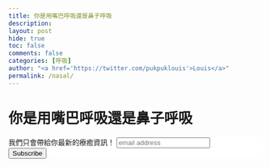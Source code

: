 ```yaml
---
title: 你是用嘴巴呼吸還是鼻子呼吸
description: 
layout: post
hide: true
toc: false
comments: false
categories: [呼吸] 
author: "<a href='https://twitter.com/pukpuklouis'>Louis</a>"
permalink: /nasal/
---
```


# 你是用嘴巴呼吸還是鼻子呼吸

<!-- Begin Mailchimp Signup Form -->
<link href="//cdn-images.mailchimp.com/embedcode/horizontal-slim-10_7.css" rel="stylesheet" type="text/css">
<style type="text/css">
	#mc_embed_signup{background:#fff; clear:left; font:14px Helvetica,Arial,sans-serif; width:100%;}
	/* Add your own Mailchimp form style overrides in your site stylesheet or in this style block.
	   We recommend moving this block and the preceding CSS link to the HEAD of your HTML file. */
</style>
<div id="mc_embed_signup">
<form action="https://green-hippo.us2.list-manage.com/subscribe/post?u=07331d5694052fdc722a67057&amp;id=a84b7fedc1" method="post" id="mc-embedded-subscribe-form" name="mc-embedded-subscribe-form" class="validate" target="_blank" novalidate>
    <div id="mc_embed_signup_scroll">
	<label for="mce-EMAIL">我們只會帶給你最新的療癒資訊！</label>
	<input type="email" value="" name="EMAIL" class="email" id="mce-EMAIL" placeholder="email address" required>
    <!-- real people should not fill this in and expect good things - do not remove this or risk form bot signups-->
    <div style="position: absolute; left: -5000px;" aria-hidden="true"><input type="text" name="b_07331d5694052fdc722a67057_a84b7fedc1" tabindex="-1" value=""></div>
    <div class="clear"><input type="submit" value="Subscribe" name="subscribe" id="mc-embedded-subscribe" class="button"></div>
    </div>
</form>
</div>

<!--End mc_embed_signup-->